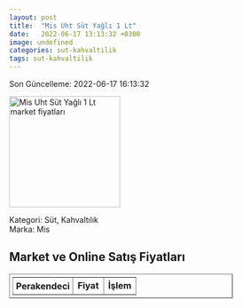 ```yaml
---
layout: post
title:  "Mis Uht Süt Yağlı 1 Lt"
date:   2022-06-17 13:13:32 +0300
image: undefined
categories: sut-kahvaltilik
tags: sut-kahvaltilik
---
```


Son Güncelleme: 2022-06-17 16:13:32

<img src="undefined" width="200" alt="Mis Uht Süt Yağlı 1 Lt market fiyatları" />

Kategori: Süt, Kahvaltılık
<br />
Marka: Mis

<h2>Market ve Online Satış Fiyatları</h2>

<table border="1" style="padding: 5px;width:80%;">
  <tr>
    <td style="padding: 5px;"><strong>Perakendeci</strong></td>
    <td><strong>Fiyat</strong></td>
    <td><strong>İşlem</strong></td>
  </tr>
  
</table>
